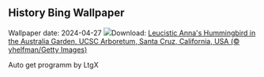 ## History Bing Wallpaper
Wallpaper date: 2024-04-27
![](https://www.bing.com/th?id=OHR.LeucisticHummingbird_EN-GB5146934481_UHD.jpg&w=1000)Download: [Leucistic Anna's Hummingbird in the Australia Garden, UCSC Arboretum, Santa Cruz, California, USA (© yhelfman/Getty Images)](https://www.bing.com/th?id=OHR.LeucisticHummingbird_EN-GB5146934481_UHD.jpg)

Auto get programm by LtgX

